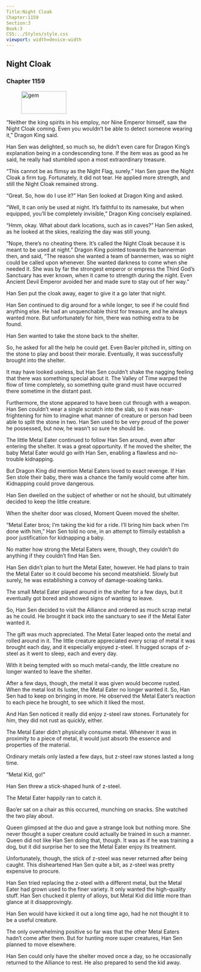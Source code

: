 ```yaml
---
Title:Night Cloak 
Chapter:1159 
Section:3 
Book:3 
CSS:../Styles/style.css 
viewport: width=device-width
---
```

  
## Night Cloak
### Chapter 1159
  
<figure>
	<img src="../Images/gem.gif" alt="gem" id="gem" width="120" height="60" />
</figure>
  

  
“Neither the king spirits in his employ, nor Nine Emperor himself, saw the Night Cloak coming. Even you wouldn’t be able to detect someone wearing it,” Dragon King said.

Han Sen was delighted, so much so, he didn’t even care for Dragon King’s explanation being in a condescending tone. If the item was as good as he said, he really had stumbled upon a most extraordinary treasure.

“This cannot be as flimsy as the Night Flag, surely.” Han Sen gave the Night Cloak a firm tug. Fortunately, it did not tear. He applied more strength, and still the Night Cloak remained strong.

“Great. So, how do I use it?” Han Sen looked at Dragon King and asked.

“Well, it can only be used at night. It’s faithful to its namesake, but when equipped, you’ll be completely invisible,” Dragon King concisely explained.

“Hmm, okay. What about dark locations, such as in caves?” Han Sen asked, as he looked at the skies, realizing the day was still young.

“Nope, there’s no cheating there. It’s called the Night Cloak because it is meant to be used at night.” Dragon King pointed towards the bannerman then, and said, “The reason she wanted a team of bannermen, was so night could be called upon whenever. She wanted darkness to come when she needed it. She was by far the strongest emperor or empress the Third God’s Sanctuary has ever known, when it came to strength during the night. Even Ancient Devil Emperor avoided her and made sure to stay out of her way.”

Han Sen put the cloak away, eager to give it a go later that night.

Han Sen continued to dig around for a while longer, to see if he could find anything else. He had an unquenchable thirst for treasure, and he always wanted more. But unfortunately for him, there was nothing extra to be found.

Han Sen wanted to take the stone back to the shelter.

So, he asked for all the help he could get. Even Bao’er pitched in, sitting on the stone to play and boost their morale. Eventually, it was successfully brought into the shelter.

It may have looked useless, but Han Sen couldn’t shake the nagging feeling that there was something special about it. The Valley of Time warped the flow of time completely, so something quite grand must have occurred there sometime in the distant past.

Furthermore, the stone appeared to have been cut through with a weapon. Han Sen couldn’t wear a single scratch into the slab, so it was near-frightening for him to imagine what manner of creature or person had been able to split the stone in two. Han Sen used to be very proud of the power he possessed, but now, he wasn’t so sure he should be.

The little Metal Eater continued to follow Han Sen around, even after entering the shelter. It was a great opportunity. If he moved the shelter, the baby Metal Eater would go with Han Sen, enabling a flawless and no-trouble kidnapping.

But Dragon King did mention Metal Eaters loved to exact revenge. If Han Sen stole their baby, there was a chance the family would come after him. Kidnapping could prove dangerous.

Han Sen dwelled on the subject of whether or not he should, but ultimately decided to keep the little creature.

When the shelter door was closed, Moment Queen moved the shelter.

“Metal Eater bros; I’m taking the kid for a ride. I’ll bring him back when I’m done with him,” Han Sen told no one, in an attempt to flimsily establish a poor justification for kidnapping a baby.

No matter how strong the Metal Eaters were, though, they couldn’t do anything if they couldn’t find Han Sen.

Han Sen didn’t plan to hurt the Metal Eater, however. He had plans to train the Metal Eater so it could become his second meatshield. Slowly but surely, he was establishing a convoy of damage-soaking tanks.

The small Metal Eater played around in the shelter for a few days, but it eventually got bored and showed signs of wanting to leave.

So, Han Sen decided to visit the Alliance and ordered as much scrap metal as he could. He brought it back into the sanctuary to see if the Metal Eater wanted it.

The gift was much appreciated. The Metal Eater leaped onto the metal and rolled around in it. The little creature appreciated every scrap of metal it was brought each day, and it especially enjoyed z-steel. It hugged scraps of z-steel as it went to sleep, each and every day.

With it being tempted with so much metal-candy, the little creature no longer wanted to leave the shelter.

After a few days, though, the metal it was given would become rusted. When the metal lost its luster, the Metal Eater no longer wanted it. So, Han Sen had to keep on bringing in more. He observed the Metal Eater’s reaction to each piece he brought, to see which it liked the most.

And Han Sen noticed it really did enjoy z-steel raw stones. Fortunately for him, they did not rust as quickly, either.

The Metal Eater didn’t physically consume metal. Whenever it was in proximity to a piece of metal, it would just absorb the essence and properties of the material.

Ordinary metals only lasted a few days, but z-steel raw stones lasted a long time.

“Metal Kid, go!”

Han Sen threw a stick-shaped hunk of z-steel.

The Metal Eater happily ran to catch it.

Bao’er sat on a chair as this occurred, munching on snacks. She watched the two play about.

Queen glimpsed at the duo and gave a strange look but nothing more. She never thought a super creature could actually be trained in such a manner. Queen did not like Han Sen doing that, though. It was as if he was training a dog, but it did surprise her to see the Metal Eater enjoy its treatment.

Unfortunately, though, the stick of z-steel was never returned after being caught. This disheartened Han Sen quite a bit, as z-steel was pretty expensive to procure.

Han Sen tried replacing the z-steel with a different metal, but the Metal Eater had grown used to the finer variety. It only wanted the high-quality stuff. Han Sen chucked it plenty of alloys, but Metal Kid did little more than glance at it disapprovingly.

Han Sen would have kicked it out a long time ago, had he not thought it to be a useful creature.

The only overwhelming positive so far was that the other Metal Eaters hadn’t come after them. But for hunting more super creatures, Han Sen planned to move elsewhere.

Han Sen could only have the shelter moved once a day, so he occasionally returned to the Alliance to rest. He also prepared to send the kid away.